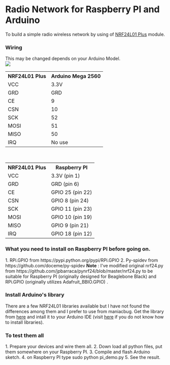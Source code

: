 <h1>Radio Network for Raspberry PI and Arduino</h1>
To build a simple radio wireless network by using of <a href="http://arduino-info.wikispaces.com/Nrf24L01-2.4GHz-HowTo">NRF24L01 Plus</a> module.

<h3>Wiring </h3>
This may be changed depends on your Arduino Model.<br/>

<img src="http://arduino-info.wikispaces.com/file/view/24L01Pinout-800.jpg/243330999/24L01Pinout-800.jpg">
<br/>
<table align="center">
<tr><th>NRF24L01 Plus</th><th>Arduino Mega 2560</th></tr>
<tr><td>VCC</td><td>3.3V</td></tr>
<tr><td>GRD</td><td>GRD</td></tr>
<tr><td>CE</td><td>9</td></tr>
<tr><td>CSN</td><td>10</td></tr>
<tr><td>SCK</td><td>52</td></tr>
<tr><td>MOSI</td><td>51</td></tr>
<tr><td>MISO</td><td>50</td></tr>
<tr><td>IRQ</td><td>No use</td></tr>
</table>
<br/>
<table align="center">
<tr><th>NRF24L01 Plus</th><th>Raspberry PI</th></tr>
<tr><td>VCC</td><td>3.3V (pin 1)</td></tr>
<tr><td>GRD</td><td>GRD (pin 6)</td></tr>
<tr><td>CE</td><td>GPIO 25 (pin 22)</td></tr>
<tr><td>CSN</td><td>GPIO 8 (pin 24)</td></tr>
<tr><td>SCK</td><td>GPIO 11 (pin 23)</td></tr>
<tr><td>MOSI</td><td>GPIO 10 (pin 19)</td></tr>
<tr><td>MISO</td><td>GPIO 9 (pin 21)</td></tr>
<tr><td>IRQ</td><td>GPIO 18 (pin 12)</td></tr>
</table>

<h3>What you need to install on Raspberry PI before going on.</h3>
1. RPi.GPIO from https://pypi.python.org/pypi/RPi.GPIO
2. Py-spidev from https://github.com/doceme/py-spidev
<b>Note</b> : I've modified original nrf24.py from https://github.com/jpbarraca/pynrf24/blob/master/nrf24.py to be suitable for Raspberry PI (originally designed for Beaglebone Black) and RPi.GPIO (originally utilizes Adafruit_BBIO.GPIO) .

<h3>Install Arduino's library</h3>
There are a few NRF24L01 libraries available but I have not found the differences among them and I prefer to use from maniacbug. Get the library from <a href="https://github.com/maniacbug/RF24">here</a> and intall it to your Arduino IDE (visit <a href="http://arduino-info.wikispaces.com/Arduino-Libraries">here</a> if you do not know how to install libraries).

<h3>To test them all</h3>
1. Prepare your devices and wire them all.
2. Down load all python files, put them somewhere on your Raspberry PI.
3. Compile and flash Arduino sketch.
4. on Raspberry PI type sudo python pi_demo.py
5. See the result.
 
